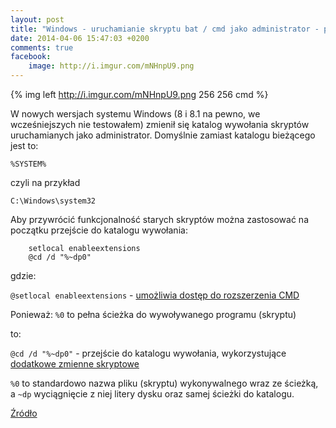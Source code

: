 ```yaml
---
layout: post
title: "Windows - uruchamianie skryptu bat / cmd jako administrator - problem aktualnej ścieżki wywołania"
date: 2014-04-06 15:47:03 +0200
comments: true
facebook:
    image: http://i.imgur.com/mNHnpU9.png
---
```


{% img left http://i.imgur.com/mNHnpU9.png 256 256 cmd %}


W nowych wersjach systemu Windows (8 i 8.1 na pewno, we wcześniejszych nie testowałem) zmienił się katalog wywołania skryptów uruchamianych jako administrator.
Domyślnie zamiast katalogu bieżącego jest to:

`%SYSTEM%`

czyli na przykład
 
`C:\Windows\system32`

Aby przywrócić funkcjonalność starych skryptów można zastosować na początku  przejście do katalogu wywołania:

```
    setlocal enableextensions
    @cd /d "%~dp0"
```

gdzie:


`@setlocal enableextensions` - [umożliwia dostęp do rozszerzenia CMD](http://ss64.com/nt/setlocal.html)

Ponieważ:  `%0` to pełna ścieżka do wywoływanego programu (skryptu)

to:

`@cd /d "%~dp0"` - przejście do katalogu wywołania, wykorzystujące [dodatkowe zmienne skryptowe](http://www.microsoft.com/resources/documentation/windows/xp/all/proddocs/en-us/percent.mspx?mfr=true)

`%0` to standardowo nazwa pliku (skryptu) wykonywalnego wraz ze ścieżką, a `~dp` wyciągnięcie z niej litery dysku oraz samej ścieżki do katalogu.

[Źródło](http://www.codeproject.com/Tips/119828/Running-a-bat-file-as-administrator-Correcting-cur)
